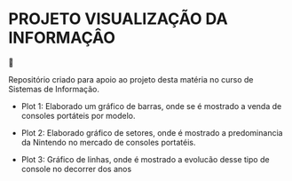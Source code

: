 # PROJETO VISUALIZAÇÃO DA INFORMAÇÂO

:signal_strength:

Repositório criado para apoio ao projeto desta matéria no curso de Sistemas de Informação.

* Plot 1: Elaborado um gráfico de barras, onde se é mostrado a venda de consoles portáteis por modelo.

* Plot 2: Elaborado gráfico de setores, onde é mostrado a predominancia da Nintendo
no mercado de consoles portatéis.

* Plot 3: Gráfico de linhas, onde é mostrado a evolucão desse tipo de console no decorrer dos anos

